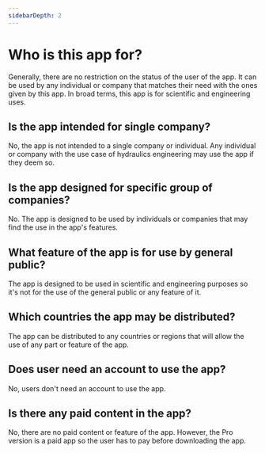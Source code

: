 ```yaml
---
sidebarDepth: 2
---
```


# Who is this app for?

Generally, there are no restriction on the status of the user of the app. It can be used by any individual or company that matches their need with the ones given by this app. In broad terms, this app is for scientific and engineering uses.

## Is the app intended for single company?

No, the app is not intended to a single company or individual. Any individual or company with the use case of hydraulics engineering may use the app if they deem so.

## Is the app designed for specific group of companies?

No. The app is designed to be used by individuals or companies that may find the use in the app's features.

## What feature of the app is for use by general public?

The app is designed to be used in scientific and engineering purposes so it's not for the use of the general public or any feature of it.

## Which countries the app may be distributed?

The app can be distributed to any countries or regions that will allow the use of any part or feature of the app.

## Does user need an account to use the app?

No, users don't need an account to use the app.

## Is there any paid content in the app?

No, there are no paid content or feature of the app. However, the Pro version is a paid app so the user has to pay before downloading the app.


